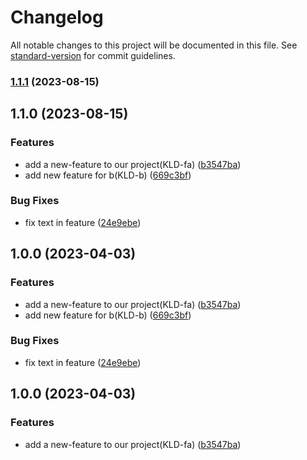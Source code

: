 # Changelog

All notable changes to this project will be documented in this file. See [standard-version](https://github.com/conventional-changelog/standard-version) for commit guidelines.

### [1.1.1](https://github.com/Faraz1995/changelog/compare/v1.1.0...v1.1.1) (2023-08-15)

## 1.1.0 (2023-08-15)


### Features

* add a new-feature to our project(KLD-fa) ([b3547ba](https://github.com/Faraz1995/changelog/commit/b3547ba609044ca01d73516856645b2b76c14003))
* add new feature for b(KLD-b) ([669c3bf](https://github.com/Faraz1995/changelog/commit/669c3bf76dae1438dfcd3f7609de1a980151f579))


### Bug Fixes

* fix text in feature ([24e9ebe](https://github.com/Faraz1995/changelog/commit/24e9ebe3aa57bfc4334bd2534b5f169445e069b0))

## 1.0.0 (2023-04-03)


### Features

* add a new-feature to our project(KLD-fa) ([b3547ba](https://github.com/Faraz1995/changelog/commit/b3547ba609044ca01d73516856645b2b76c14003))
* add new feature for b(KLD-b) ([669c3bf](https://github.com/Faraz1995/changelog/commit/669c3bf76dae1438dfcd3f7609de1a980151f579))


### Bug Fixes

* fix text in feature ([24e9ebe](https://github.com/Faraz1995/changelog/commit/24e9ebe3aa57bfc4334bd2534b5f169445e069b0))

## 1.0.0 (2023-04-03)


### Features

* add a new-feature to our project(KLD-fa) ([b3547ba](https://github.com/Faraz1995/changelog/commit/b3547ba609044ca01d73516856645b2b76c14003))
